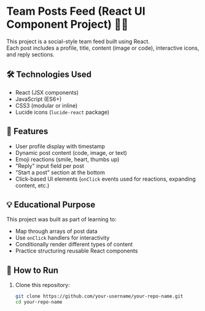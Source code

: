 # Team Posts Feed (React UI Component Project) 👥📝

This project is a social-style team feed built using React.  
Each post includes a profile, title, content (image or code), interactive icons, and reply sections.

## 🛠 Technologies Used
- React (JSX components)
- JavaScript (ES6+)
- CSS3 (modular or inline)
- Lucide icons (`lucide-react` package)

## 🎯 Features
- User profile display with timestamp
- Dynamic post content (code, image, or text)
- Emoji reactions (smile, heart, thumbs up)
- "Reply" input field per post
- “Start a post” section at the bottom
- Click-based UI elements (`onClick` events used for reactions, expanding content, etc.)

## 💡 Educational Purpose
This project was built as part of learning to:
- Map through arrays of post data
- Use `onClick` handlers for interactivity
- Conditionally render different types of content
- Practice structuring reusable React components

## 🧪 How to Run
1. Clone this repository:
   ```bash
   git clone https://github.com/your-username/your-repo-name.git
   cd your-repo-name
